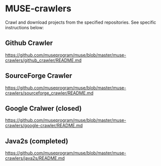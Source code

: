 MUSE-crawlers
=============

Crawl and download projects from the specified repositories.  See specific instructions below:

Github Crawler
--------------

https://github.com/museprogram/muse/blob/master/muse-crawlers/github_crawler/README.md



SourceForge Crawler
-------------------

https://github.com/museprogram/muse/blob/master/muse-crawlers/sourceforge_crawler/README.md


Google Cralwer (closed)
-----------------------
https://github.com/museprogram/muse/blob/master/muse-crawlers/google-crawler/README.md

Java2s (completed)
------------------

https://github.com/museprogram/muse/blob/master/muse-crawlers/java2s/README.md
